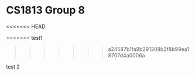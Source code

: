 # CS1813 Group 8
<<<<<<< HEAD

=======
test1
>>>>>>> a24587b1fa9b291208b2f8b99ea18707d4a0006a

test 2